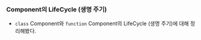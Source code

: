 ### Component의 LifeCycle (생명 주기)

- `class` Component와 `function` Component의 LifeCycle (생명 주기)에 대해 정리해봤다.